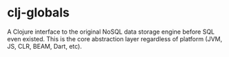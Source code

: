# clj-globals
A Clojure interface to the original NoSQL data storage engine before SQL even existed. This is the core abstraction layer regardless of platform (JVM, JS, CLR, BEAM, Dart, etc).
